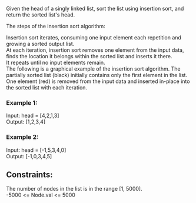 Given the head of a singly linked list, sort the list using insertion sort, and return the sorted list's head.  
  
The steps of the insertion sort algorithm:  

Insertion sort iterates, consuming one input element each repetition and growing a sorted output list.  
At each iteration, insertion sort removes one element from the input data, finds the location it belongs within the sorted list and inserts it there.  
It repeats until no input elements remain.  
The following is a graphical example of the insertion sort algorithm. The partially sorted list (black) initially contains only the first element in the list. One element (red) is removed from the input data and inserted in-place into the sorted list with each iteration.

  
 

### Example 1:  
  
 
Input: head = [4,2,1,3]  
Output: [1,2,3,4]  
### Example 2:  
  

Input: head = [-1,5,3,4,0]  
Output: [-1,0,3,4,5]  
 

## Constraints:  

The number of nodes in the list is in the range [1, 5000].  
-5000 <= Node.val <= 5000  
